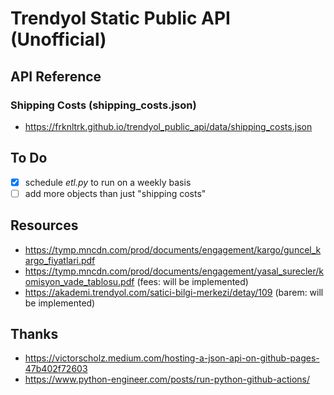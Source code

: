 # Trendyol Static Public API (Unofficial)

## API Reference

### Shipping Costs (shipping_costs.json)

- <https://frknltrk.github.io/trendyol_public_api/data/shipping_costs.json>

## To Do

- [x] schedule _etl.py_ to run on a weekly basis
- [ ] add more objects than just "shipping costs"

## Resources

- <https://tymp.mncdn.com/prod/documents/engagement/kargo/guncel_kargo_fiyatlari.pdf>
- <https://tymp.mncdn.com/prod/documents/engagement/yasal_surecler/komisyon_vade_tablosu.pdf> (fees: will be implemented)
- <https://akademi.trendyol.com/satici-bilgi-merkezi/detay/109> (barem: will be implemented)

## Thanks

- <https://victorscholz.medium.com/hosting-a-json-api-on-github-pages-47b402f72603>
- <https://www.python-engineer.com/posts/run-python-github-actions/>
